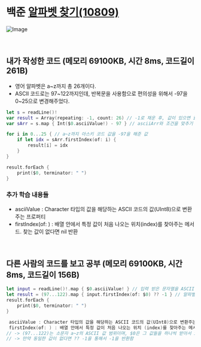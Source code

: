 
# 백준 [알파벳 찾기(10809)](https://www.acmicpc.net/problem/10809) 


![Image](https://github.com/user-attachments/assets/4ac4abad-867d-4ba1-af1f-d7790df3a9d5)

<br>

## 내가 작성한 코드 (메모리 69100KB, 시간 8ms, 코드길이 261B)
- 영어 알파벳은 a~z까지 총 26개이다.
- ASCII 코드로는 97~122까지인데, 반복문을 사용함으로 편의성을 위해서 -97을 0~25으로 변경해주었다.
```swift
let s = readLine()!
var result = Array(repeating: -1, count: 26) // -1로 채운 후, 값이 있으면 index 값을 채워주는 방식으로
var sArr = s.map { Int($0.asciiValue!) - 97 } // asciiArr와 조건을 맞추기 위해 입력받은 s값을 ascii 코드 값으로 변환 후, -97을 해줌

for i in 0...25 { // a~z까지 아스키 코드 값을 -97을 해준 값
    if let idx = sArr.firstIndex(of: i) {
        result[i] = idx
    }
}

result.forEach {
    print($0, terminator: " ")
}
```
### 추가 학습 내용들
- asciiValue : Character 타입의 값을 해당하는 ASCII 코드의 값(UInt8)으로 변환주는 프로퍼티
- firstIndex(of: ) : 배열 안에서 특정 값이 처음 나오는 위치(index)를 찾아주는 메서드. 찾는 값이 없다면 nil 반환

<br>

## 다른 사람의 코드를 보고 공부 (메모리 69100KB, 시간 8ms, 코드길이 156B)
```swift
let input = readLine()!.map { $0.asciiValue! } // 입력 받은 문자열을 ASCII값(UInt8)으로 변환한 배열
let result = (97...122).map { input.firstIndex(of: $0) ?? -1 } // 알파벨 a~z의 ASCII 값을 기준(of: $0)으로 input의 첫 등장 위치(index)를 찾음. 만약 값이 없으면 -1 출력
result.forEach {
    print($0, terminator: " ")
}

 asciiValue : Character 타입의 값을 해당하는 ASCII 코드의 값(UInt8)으로 변환주는 프로퍼티
 firstIndex(of: ) : 배열 안에서 특정 값이 처음 나오는 위치 (index)를 찾아주는 메서드. 찾는 값이 없다면 nil 반환
// -> (97...122)는 소문자 a~z의 ASCII 값 범위이며, $0은 그 값들을 하나씩 받아서 input 배열에서 첫 등장 위치를 찾음
// -> 만약 동일한 값이 없다면 ?? -1을 통해서 -1을 반환함
```